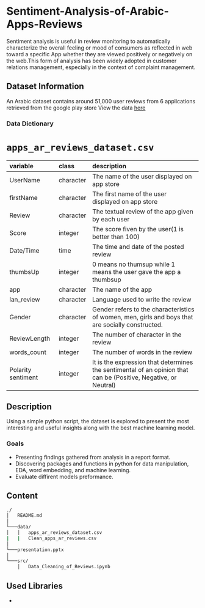# Sentiment-Analysis-of-Arabic-Apps-Reviews
Sentiment analysis is useful in review monitoring to automatically characterize the overall feeling or mood of consumers as reflected in web toward a specific App whether they are viewed positively or negatively on the web.This form of analysis has been widely adopted in customer relations management, especially in the context of complaint management.


## Dataset Information
An Arabic dataset contains around 51,000 user reviews from 6 applications retrieved from the google play store
View the data [here](https://github.com/Arb-AppsReview/Arb-AppsReview)

### Data Dictionary

# `apps_ar_reviews_dataset.csv`

|variable  |class     |description |
|:---------|:---------|:-----------|
|UserName   |character | The name of the user displayed on app store  |
|firstName |character | The first name of the user displayed on app store  |
|Review  |character | The textual review of the app given by each user |
|Score |integer   | The score fiven by the user(1 is better than 100) |
|Date/Time   |time    | The time and date of the posted review |
|thumbsUp   |integer   | 0 means no thumsup while 1 means the user gave the app a thumbsup     |
|app      |character   | The name of the app |
|lan_review      |character   | Language used to write the review|
|Gender       |character    | Gender refers to the characteristics of women, men, girls and boys that are socially constructed. |
|ReviewLength |integer    | The number of character in the review |
|words_count |integer    | The number of words in the review |
|Polarity sentiment |integer    | It is the expression that determines the sentimental of an opinion that can be (Positive, Negative, or Neutral) |

## Description

Using a simple python script, the dataset is explored to present the most interesting and useful insights along with the best machine learning model.
### Goals
- Presenting findings gathered from analysis in a report format.
- Discovering packages and functions in python for data manipulation, EDA, word embedding, and machine learning.
- Evaluate diffirent models preformance.

## Content 

```bash
./
│   README.md
│   
└───data/
│   │   apps_ar_reviews_dataset.csv
|   |   Clean_apps_ar_reviews.csv
│   
└───presentation.pptx
│   
└───src/
    │   Data_Cleaning_of_Reviews.ipynb
```

## Used Libraries
- 
